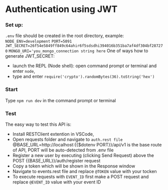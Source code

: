 # Authentication using JWT 

### Set up:
`.env` file should be created in the root directory, example:  
 `NODE_ENV=development`
`PORT=5091`
`JWT_SECRET=26f54e5849ff849c64ahir6f5sdsdhi394016b351ba7af4df304bf287270`
`MONGO_URI='you_mongo_connection string here`
  One of ways how to generate JWT_SECRET: 
  * launch the REPL (Node shell): open command prompt or terminal and enter `node`,
  * type and enter `require('crypto').randomBytes(36).toString('hex')` 
### Start  

Type `npm run dev` in the command prompt or terminal

### Test  

The easy way to test this API is:
* Install RESTClient extention in VSCode,
* Open requests folder and navigate to `auth.rest file`  
@BASE_URL=http://localhost:{{$dotenv PORT}}/api/v1 is the base route of API, PORT will be auto-detected from .env file
* Register a new user by executing (clicking Send Request) above the POST {{BASE_URL}}/auth/register request
* Copy a token which will be shown in the Response window  
* Navigate to events.rest file and replace `@TOKEN` value with your tocken  
* To execute requests with `EVENT_ID` first make a POST request and replace `@EVENT_ID` value with your event ID
